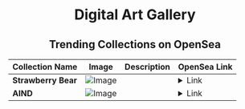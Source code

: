 <div align="center">

# Digital Art Gallery

## Trending Collections on OpenSea

| Collection Name                       | Image                                                                                     | Description                       | OpenSea Link                                                                                          |
|---------------------------------------|-------------------------------------------------------------------------------------------|-----------------------------------|--------------------------------------------------------------------------------------------------------|
| **Strawberry Bear** | ![Image](https://i.seadn.io/s/raw/files/7aada1b113d030d1a1361351809c7a7a.jpg?w=500&auto=format?w=200&auto=format) |  | <details><summary>Link</summary>[Strawberry Bear](https://opensea.io/collection/strawberry-bear-3)</details> |
| **AIND** | ![Image](https://i.seadn.io/s/raw/files/4253fc8124b6e0e87bb82906c334bded.png?w=500&auto=format?w=200&auto=format) |  | <details><summary>Link</summary>[AIND](https://opensea.io/collection/aind)</details> |

</div>